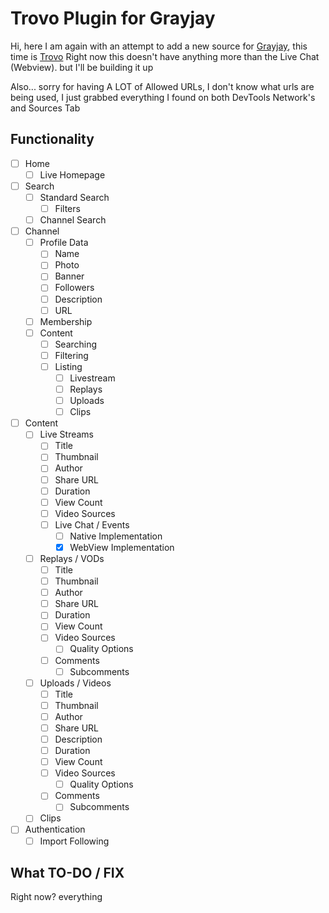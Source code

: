 # Trovo Plugin for Grayjay
Hi, here I am again with an attempt to add a new source for [Grayjay](https://grayjay.app/), this time is [Trovo](https://trovo.live/)
Right now this doesn't have anything more than the Live Chat (Webview). but I'll be building it up

Also... sorry for having A LOT of Allowed URLs, I don't know what urls are being used, I just grabbed everything I found on both DevTools Network's and Sources Tab
## Functionality
 - [ ] Home
   - [ ] Live Homepage
 - [ ] Search
   - [ ] Standard Search
     - [ ] Filters
   - [ ] Channel Search
 - [ ] Channel
   - [ ] Profile Data
     - [ ] Name
     - [ ] Photo
     - [ ] Banner
     - [ ] Followers
     - [ ] Description
     - [ ] URL
   - [ ] Membership
   - [ ] Content
     - [ ] Searching
     - [ ] Filtering
     - [ ] Listing
       - [ ] Livestream
       - [ ] Replays
       - [ ] Uploads
       - [ ] Clips
 - [ ] Content
   - [ ] Live Streams
     - [ ] Title
     - [ ] Thumbnail
     - [ ] Author
     - [ ] Share URL
     - [ ] Duration
     - [ ] View Count
     - [ ] Video Sources
     - [ ] Live Chat / Events
       - [ ] Native Implementation
       - [x] WebView Implementation
   - [ ] Replays / VODs
     - [ ] Title
     - [ ] Thumbnail
     - [ ] Author
     - [ ] Share URL
     - [ ] Duration
     - [ ] View Count
     - [ ] Video Sources
       - [ ] Quality Options
     - [ ] Comments
       - [ ] Subcomments
   - [ ] Uploads / Videos
     - [ ] Title
     - [ ] Thumbnail
     - [ ] Author
     - [ ] Share URL
     - [ ] Description
     - [ ] Duration
     - [ ] View Count
     - [ ] Video Sources
       - [ ] Quality Options
     - [ ] Comments
       - [ ] Subcomments
   - [ ] Clips
 - [ ] Authentication
   - [ ] Import Following

## What TO-DO / FIX
Right now? everything
